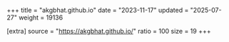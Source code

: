 +++
title = "akgbhat.github.io"
date = "2023-11-17"
updated = "2025-07-27"
weight = 19136

[extra]
source = "https://akgbhat.github.io/"
ratio = 100
size = 19
+++
